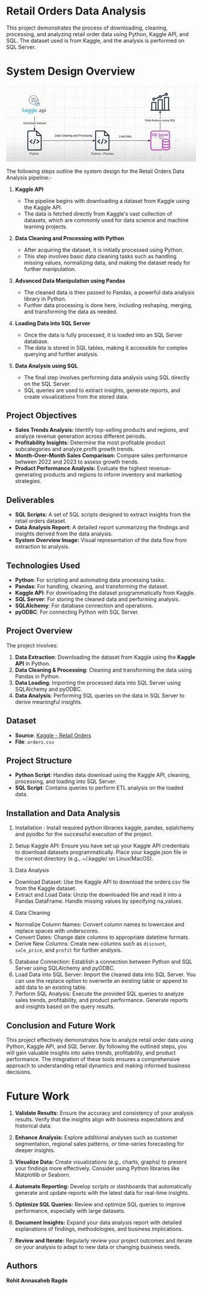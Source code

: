 # Retail Orders Data Analysis

This project demonstrates the process of downloading, cleaning, processing, and analyzing retail order data using Python, Kaggle API, and SQL. The dataset used is from Kaggle, and the analysis is performed on SQL Server.

# System Design Overview

![System Overview](https://github.com/rohitaragde/OrderDataSQL-ETL-Analysis/blob/master/system_overview.png)

The following steps outline the system design for the Retail Orders Data Analysis pipeline:-

1. **Kaggle API**
   - The pipeline begins with downloading a dataset from Kaggle using the Kaggle API.
   - The data is fetched directly from Kaggle's vast collection of datasets, which are commonly used for data science and machine learning projects.

2. **Data Cleaning and Processing with Python**
   - After acquiring the dataset, it is initially processed using Python.
   - This step involves basic data cleaning tasks such as handling missing values, normalizing data, and making the dataset ready for further manipulation.

3. **Advanced Data Manipulation using Pandas**
   - The cleaned data is then passed to Pandas, a powerful data analysis library in Python.
   - Further data processing is done here, including reshaping, merging, and transforming the data as needed.

4. **Loading Data into SQL Server**
   - Once the data is fully processed, it is loaded into an SQL Server database.
   - The data is stored in SQL tables, making it accessible for complex querying and further analysis.

5. **Data Analysis using SQL**
   - The final step involves performing data analysis using SQL directly on the SQL Server.
   - SQL queries are used to extract insights, generate reports, and create visualizations from the stored data.



## Project Objectives
- **Sales Trends Analysis:** Identify top-selling products and regions, and analyze revenue generation across different periods.
- **Profitability Insights:** Determine the most profitable product subcategories and analyze profit growth trends.
- **Month-Over-Month Sales Comparison:** Compare sales performance between 2022 and 2023 to assess growth trends.
- **Product Performance Analysis:** Evaluate the highest revenue-generating products and regions to inform inventory and marketing strategies.

## Deliverables
- **SQL Scripts:** A set of SQL scripts designed to extract insights from the retail orders dataset.
- **Data Analysis Report:** A detailed report summarizing the findings and insights derived from the data analysis.
- **System Overview Image:** Visual representation of the data flow from extraction to analysis.

## Technologies Used
- **Python**: For scripting and automating data processing tasks.
- **Pandas**: For handling, cleaning, and transforming the dataset.
- **Kaggle API**: For downloading the dataset programmatically from Kaggle.
- **SQL Server**: For storing the cleaned data and performing analysis.
- **SQLAlchemy**: For database connection and operations.
- **pyODBC**: For connecting Python with SQL Server.

## Project Overview

The project involves:
1. **Data Extraction**: Downloading the dataset from Kaggle using the **Kaggle API** in Python.
2. **Data Cleaning & Processing**: Cleaning and transforming the data using Pandas in Python.
3. **Data Loading**: Importing the processed data into SQL Server using SQLAlchemy and pyODBC.
4. **Data Analysis**: Performing SQL queries on the data in SQL Server to derive meaningful insights.

## Dataset

- **Source**: [Kaggle - Retail Orders](https://www.kaggle.com/datasets/ankitbansal06/retail-orders)
- **File**: `orders.csv`

## Project Structure

- **Python Script**: Handles data download using the Kaggle API, cleaning, processing, and loading into SQL Server.
- **SQL Script**: Contains queries to perform ETL analysis on the loaded data.

## Installation and Data Analysis 

1. Installation : Install required python libraries kaggle, pandas, sqlalchemy and pyodbc for the successful execution of the project.

2. Setup Kaggle API: Ensure you have set up your Kaggle API credentials to download datasets programmatically. Place your kaggle.json file in the correct directory (e.g., ~/.kaggle/ on Linux/MacOS).

3. Data Analysis

- Download Dataset: Use the Kaggle API to download the orders.csv file from the Kaggle dataset.
- Extract and Load Data: Unzip the downloaded file and read it into a Pandas DataFrame. Handle missing values by specifying na_values.
   
 4. Data Cleaning
- Normalize Column Names: Convert column names to lowercase and replace spaces with underscores.
- Convert Dates: Change date columns to appropriate datetime formats.
- Derive New Columns: Create new columns such as `discount`, `sale_price`, and `profit` for further analysis.

5. Database Connection: Establish a connection between Python and SQL Server using SQLAlchemy and pyODBC.
6. Load Data into SQL Server: Import the cleaned data into SQL Server. You can use the replace option to overwrite an existing table or append to add data to an existing table.
7. Perform SQL Analysis: Execute the provided SQL queries to analyze sales trends, profitability, and product performance.
Generate reports and insights based on the query results.

## Conclusion and Future Work

This project effectively demonstrates how to analyze retail order data using Python, Kaggle API, and SQL Server. By following the outlined steps, you will gain valuable insights into sales trends, profitability, and product performance. The integration of these tools ensures a comprehensive approach to understanding retail dynamics and making informed business decisions.

# Future Work

1. **Validate Results:** Ensure the accuracy and consistency of your analysis results. Verify that the insights align with business expectations and historical data.

2. **Enhance Analysis:** Explore additional analyses such as customer segmentation, regional sales patterns, or time-series forecasting for deeper insights.

3. **Visualize Data:** Create visualizations (e.g., charts, graphs) to present your findings more effectively. Consider using Python libraries like Matplotlib or Seaborn.

4. **Automate Reporting:** Develop scripts or dashboards that automatically generate and update reports with the latest data for real-time insights.

5. **Optimize SQL Queries:** Review and optimize SQL queries to improve performance, especially with large datasets.

6. **Document Insights:** Expand your data analysis report with detailed explanations of findings, methodologies, and business implications.

7. **Review and Iterate:** Regularly review your project outcomes and iterate on your analysis to adapt to new data or changing business needs.

## Authors

**Rohit Annasaheb Ragde**




